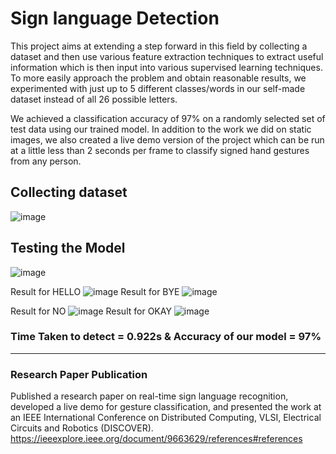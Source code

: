 # Sign language Detection

This project aims at extending a step forward in this field by collecting a dataset and then use various feature extraction techniques to extract useful information which is then input into various supervised learning techniques. To more easily approach the problem and obtain reasonable results, we experimented with just up to 5 different classes/words in our self-made dataset instead of all 26 possible letters.

We achieved a classification accuracy of 97% on a randomly selected set of test data using our trained model. In addition to the work we did on static images, we also created a live demo version of the project which can be run at a little less than 2 seconds per frame to classify signed hand gestures from any person.

## Collecting dataset
![image](https://user-images.githubusercontent.com/74018041/121787111-e3829c80-cbe1-11eb-9353-f6c4ca2df4b6.png)

## Testing the Model
![image](https://user-images.githubusercontent.com/74018041/121787128-090fa600-cbe2-11eb-8a24-976dc1c79d94.png)



Result for HELLO 
![image](https://user-images.githubusercontent.com/74018041/121787208-6efc2d80-cbe2-11eb-9e0c-16067929a88f.png) 
Result for BYE
![image](https://user-images.githubusercontent.com/74018041/121787219-7cb1b300-cbe2-11eb-8d61-0528aafeef17.png)

Result for NO 
![image](https://user-images.githubusercontent.com/74018041/121787263-b71b5000-cbe2-11eb-93a6-33205e41efeb.png)
Result for OKAY
![image](https://user-images.githubusercontent.com/74018041/121787270-c0a4b800-cbe2-11eb-99b6-4750c0c56c10.png)
  

### Time Taken to detect = 0.922s & Accuracy of our model = 97%
-------------------------------------------------------------------------------------------------------------------------------------------------------------------------------------
### Research Paper Publication 
Published a research paper on real-time sign language recognition, developed a live demo for gesture classification, and presented the work at an IEEE International Conference on Distributed Computing, VLSI, Electrical Circuits and Robotics (DISCOVER).
https://ieeexplore.ieee.org/document/9663629/references#references
